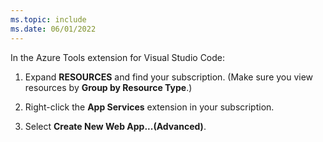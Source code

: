 ```yaml
---
ms.topic: include
ms.date: 06/01/2022
---
```


In the Azure Tools extension for Visual Studio Code:

1. Expand **RESOURCES** and find your subscription. (Make sure you view resources by **Group by Resource Type**.)

1. Right-click the **App Services** extension in your subscription.

1. Select **Create New Web App...(Advanced)**.
